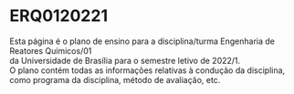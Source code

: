 # ERQ0120221
Esta página é o plano de ensino para a disciplina/turma Engenharia de Reatores Químicos/01 </br>
da Universidade de Brasília para o semestre letivo de 2022/1. </br>
O plano contém todas as informações relativas à condução da disciplina, </br>
como programa da disciplina, método de avaliação, etc.
